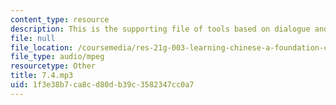 ```yaml
---
content_type: resource
description: This is the supporting file of tools based on dialogue and language abilities.
file: null
file_location: /coursemedia/res-21g-003-learning-chinese-a-foundation-course-in-mandarin-spring-2011/1f3e38b7ca8cd80db39c3582347cc0a7_7.4.mp3
file_type: audio/mpeg
resourcetype: Other
title: 7.4.mp3
uid: 1f3e38b7-ca8c-d80d-b39c-3582347cc0a7
---
```

